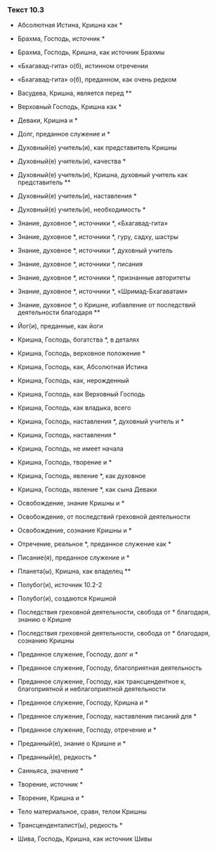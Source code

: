 ### Текст 10.3

- Абсолютная Истина, Кришна как *

- Брахма, Господь, источник *

- Брахма, Господь, Кришна, как источник Брахмы

- «Бхагавад-гита» о(б), истинном отречении

- «Бхагавад-гита» о(б), преданном, как очень редком

- Васудева, Кришна, является перед **

- Верховный Господь, Кришна как *

- Деваки, Кришна и *

- Долг, преданное служение и *

- Духовный(е) учитель(и), как представитель Кришны

- Духовный(е) учитель(и), качества *

- Духовный(е) учитель(и), Кришна, духовный учитель как представитель **

- Духовный(е) учитель(и), наставления *

- Духовный(е) учитель(и), необходимость *

- Знание, духовное *, источники *, «Бхагавад-гита»

- Знание, духовное *, источники *, гуру, садху, шастры

- Знание, духовное *, источники *, духовный учитель

- Знание, духовное *, источники *, писания

- Знание, духовное *, источники *, признанные авторитеты

- Знание, духовное *, источники *, «Шримад-Бхагаватам»

- Знание, духовное *, о Кришне, избавление от последствий деятельности благодаря **

- Йог(и), преданные, как йоги

- Кришна, Господь, богатства *, в деталях

- Кришна, Господь, верховное положение *

- Кришна, Господь, как, Абсолютная Истина

- Кришна, Господь, как, нерожденный

- Кришна, Господь, как Верховный Господь

- Кришна, Господь, как владыка, всего

- Кришна, Господь, наставления *, духовный учитель и *

- Кришна, Господь, наставления *

- Кришна, Господь, не имеет начала

- Кришна, Господь, творение и *

- Кришна, Господь, явление *, как духовное

- Кришна, Господь, явление *, как сына Деваки

- Освобождение, знание Кришны и *

- Освобождение, от последствий греховной деятельности

- Освобождение, сознание Кришны и *

- Отречение, реальное *, преданное служение как *

- Писание(я), преданное служение и *

- Планета(ы), Кришна, как владелец **

- Полубог(и), источник 10.2-2

- Полубог(и), создаются Кришной

- Последствия греховной деятельности, свобода от * благодаря, знанию о Кришне

- Последствия греховной деятельности, свобода от * благодаря, сознанию Кришны

- Преданное служение, Господу, долг и *

- Преданное служение, Господу, благоприятная деятельность

- Преданное служение, Господу, как трансцендентное к, благоприятной и неблагоприятной деятельности

- Преданное служение, Господу, Кришна и *

- Преданное служение, Господу, наставления писаний для *

- Преданное служение, Господу, отречение и *

- Преданный(е), знание о Кришне и *

- Преданный(е), редкость *

- Санньяса, значение *

- Творение, источник *

- Творение, Кришна и *

- Тело материальное, сравн, телом Кришны

- Трансценденталист(ы), редкость *

- Шива, Господь, Кришна, как источник Шивы
	
